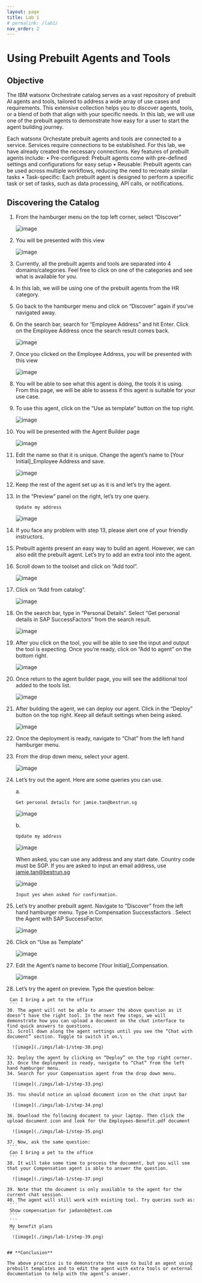 ```yaml
---
layout: page
title: Lab 1
# permalink: /lab1/
nav_order: 2
---
```

# Using Prebuilt Agents and Tools
## Objective

The IBM watsonx Orchestrate catalog serves as a vast repository of prebuilt AI agents and tools, tailored to address a wide array of use cases and requirements. This extensive collection helps you to discover agents, tools, or a blend of both that align with your specific needs. In this lab, we will use one of the prebuilt agents to demonstrate how easy for a user to start the agent building journey.

Each watsonx Orchestate prebuilt agents and tools are connected to a service. Services require connections to be established. For this lab, we have already created the necessary connections.
Key features of prebuilt agents include:
•	Pre-configured: Prebuilt agents come with pre-defined settings and configurations for easy setup
•	Reusable: Prebuilt agents can be used across multiple workflows, reducing the need to recreate similar tasks
•	Task-specific: Each prebuilt agent is designed to perform a specific task or set of tasks, such as data processing, API calls, or notifications.
## Discovering the Catalog

1.	From the hamburger menu on the top left corner, select “Discover”

    ![image](./imgs/lab-1/step-1.png)
2.	You will be presented with this view

    ![image](./imgs/lab-1/step-2.png)
3.	Currently, all the prebuilt agents and tools are separated into 4 domains/categories. Feel free to click on one of the categories and see what is available for you. 
4.	In this lab, we will be using one of the prebuilt agents from the HR category.
5.	Go back to the hamburger menu and click on “Discover” again if you’ve navigated away. 
6.	On the search bar, search for “Employee Address” and hit Enter. Click on the Employee Address once the search result comes back.

    ![image](./imgs/lab-1/step-6.png)
7.	Once you clicked on the Employee Address, you will be presented with this view

    ![image](./imgs/lab-1/step-7.png)
8.	You will be able to see what this agent is doing, the tools it is using. From this page, we will be able to assess if this agent is suitable for your use case.
9.	To use this agent, click on the “Use as template” button on the top right.

    ![image](./imgs/lab-1/step-9.png)
10.	 You will be presented with the Agent Builder page
 
     ![image](./imgs/lab-1/step-10.png)

11.	 Edit the name so that it is unique. Change the agent’s name to [Your Initial]_Employee Address and save.

     ![image](./imgs/lab-1/step-11.png)

12.	 Keep the rest of the agent set up as it is and let’s try the agent.
13.	In the “Preview” panel on the right, let’s try one query.
    ```
    Update my address
    ```

     ![image](./imgs/lab-1/step-13.png)

14.	 If you face any problem with step 13, please alert one of your friendly instructors.
15.	Prebuilt agents present an easy way to build an agent. However, we can also edit the prebuilt agent. Let’s try to add an extra tool into the agent. 
16.	Scroll down to the toolset and click on “Add tool”.

     ![image](./imgs/lab-1/step-16.png)

17.	Click on “Add from catalog”.

     ![image](./imgs/lab-1/step-17.png)

18.	On the search bar, type in “Personal Details”. Select “Get personal details in SAP SuccessFactors” from the search result.

     ![image](./imgs/lab-1/step-18.png)

19.	 After you click on the tool, you will be able to see the input and output the tool is expecting. Once you’re ready, click on “Add to agent” on the bottom right.

     ![image](./imgs/lab-1/step-19.png)

20.	Once return to the agent builder page, you will see the additional tool added to the tools list.

     ![image](./imgs/lab-1/step-20.png)

21.	After building the agent, we can deploy our agent. Click in the “Deploy” button on the top right. Keep all default settings when being asked.

     ![image](./imgs/lab-1/step-21.png)

22.	 Once the deployment is ready, navigate to “Chat” from the left hand hamburger menu.
23.	From the drop down menu, select your agent.

     ![image](./imgs/lab-1/step-23.png)

24.	Let’s try out the agent. Here are some queries you can use.
    
    a.	
    ```
    Get personal details for jamie.tan@bestrun.sg
    ```
     ![image](./imgs/lab-1/step-24a.png)

    b.
   	```
    Update my address
    ```

     ![image](./imgs/lab-1/step-24b.png)

    When asked, you can use any address and any start date. 
    Country code must be SGP.
    If you are asked to input an email address, use jamie.tan@bestrun.sg
        
     ![image](./imgs/lab-1/step-24-b-2.png)

        Input yes when asked for confirmation.
26.	Let’s try another prebuilt agent. Navigate to “Discover” from the left hand hamburger menu. Type in Compensation Successfactors .
    Select the Agent with SAP SuccessFactor.
    
     ![image](./imgs/lab-1/step-25.png)

27.	Click on “Use as Template”

     ![image](./imgs/lab-1/step-26.png)


28.	Edit the Agent’s name to become [Your Initial]_Compensation.

     ![image](./imgs/lab-1/step-27.png)
 
29.	Let’s try the agent on preview. Type the question below:
   ```
    Can I bring a pet to the office
    ```
30.	The agent will not be able to answer the above question as it doesn’t have the right tool. In the next few steps, we will demonstrate how you can upload a document on the chat interface to find quick answers to questions.
31.	Scroll down along the agent settings until you see the “Chat with document” section. Toggle to switch it on.\

     ![image](./imgs/lab-1/step-30.png)

32.	Deploy the agent by clicking on “Deploy” on the top right corner.
33.	Once the deployment is ready, navigate to “Chat” from the left hand hamburger menu.
34.	Search for your Compensation agent from the drop down menu.

     ![image](./imgs/lab-1/step-33.png)

35.	You should notice an upload document icon on the chat input bar

     ![image](./imgs/lab-1/step-34.png)

36.	Download the following document to your laptop. Then click the upload document icon and look for the Employees-Benefit.pdf document

     ![image](./imgs/lab-1/step-35.png)

37.	Now, ask the same question:
    ```
    Can I bring a pet to the office
    ```
38.	It will take some time to process the document, but you will see that your Compensation agent is able to answer the question.

     ![image](./imgs/lab-1/step-37.png)

39.	Note that the document is only available to the agent for the current chat session.
40.	The agent will still work with existing tool. Try queries such as:
    ```
    Show compensation for jadannb@test.com
    ```
    ```
    My benefit plans
    ```
     ![image](./imgs/lab-1/step-39.png)
 

## **Conclusion**

The above practice is to demonstrate the ease to build an agent using prebuilt templates and to edit the agent with extra tools or external documentation to help with the agent’s answer.
